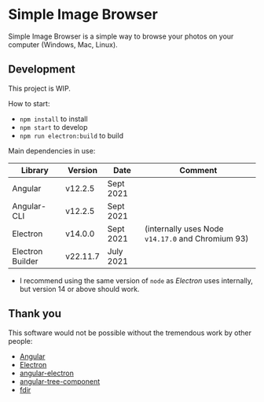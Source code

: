 # Simple Image Browser

Simple Image Browser is a simple way to browse your photos on your computer (Windows, Mac, Linux).

## Development

This project is WIP.

How to start:

- `npm install` to install
- `npm start` to develop
- `npm run electron:build` to build

Main dependencies in use:

| Library          | Version  | Date            | Comment                                           |
| ---------------- | -------- | --------------- | ------------------------------------------------- |
| Angular          | v12.2.5  | Sept 2021       |                                                   |
| Angular-CLI      | v12.2.5  | Sept 2021       |                                                   |
| Electron         | v14.0.0  | Sept 2021       | (internally uses Node `v14.17.0` and Chromium 93) |
| Electron Builder | v22.11.7 | July 2021       |                                                   |

- I recommend using the same version of `node` as _Electron_ uses internally, but version 14 or above should work.


## Thank you

This software would not be possible without the tremendous work by other people:

 - [Angular](https://github.com/angular/angular)
 - [Electron](https://github.com/electron/electron)
 - [angular-electron](https://github.com/maximegris/angular-electron)
 - [angular-tree-component](https://github.com/CirclonGroup/angular-tree-component)
 - [fdir](https://github.com/thecodrr/fdir)
